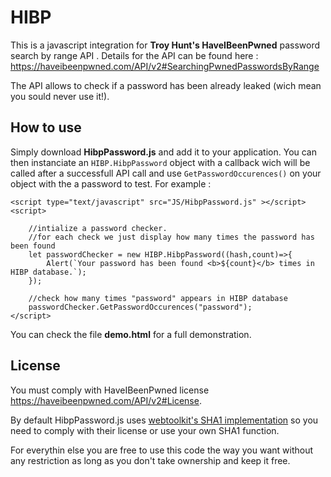 # HIBP
This is a javascript integration for **Troy Hunt's HaveIBeenPwned** password search by range API .
Details for the API can be found here : https://haveibeenpwned.com/API/v2#SearchingPwnedPasswordsByRange

The API allows to check if a password has been already leaked (wich mean you sould never use it!).

## How to use
Simply download **HibpPassword.js** and add it to your application.
You can then instanciate an `HIBP.HibpPassword` object with a callback wich will be called after a successfull API call and use `GetPasswordOccurences()` on your object with the a password to test.
For example :
```
<script type="text/javascript" src="JS/HibpPassword.js" ></script>
<script>

    //intialize a password checker.
    //for each check we just display how many times the password has been found
    let passwordChecker = new HIBP.HibpPassword((hash,count)=>{
        Alert(`Your password has been found <b>${count}</b> times in HIBP database.`);
    });

    //check how many times "password" appears in HIBP database
    passwordChecker.GetPasswordOccurences("password");
</script>
```
You can check the file **demo.html** for a full demonstration. 

## License
You must comply with HaveIBeenPwned license https://haveibeenpwned.com/API/v2#License.

By default HibpPassword.js uses [webtoolkit's SHA1 implementation](http://webtoolkit.info/javascript_sha1.html) so you need to comply with their license or use your own SHA1 function.

For everythin else you are free to use this code the way you want without any restriction as long as you don't take ownership and keep it free.

